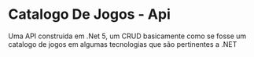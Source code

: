 # Catalogo De Jogos - Api

Uma API construida em .Net 5, um CRUD basicamente como se fosse um catalogo de jogos em algumas tecnologias que são pertinentes a .NET
